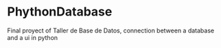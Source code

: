 # PhythonDatabase
Final proyect of Taller de Base de Datos, connection between a database and a ui in python
